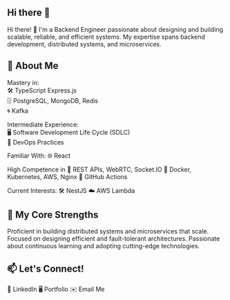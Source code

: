 ## Hi there 👋

Hi there! 👋
I'm a Backend Engineer passionate about designing and building scalable, reliable, and efficient systems. My expertise spans backend development, distributed systems, and microservices.

## 🚀 About Me
Mastery in: <br>
🛠️ TypeScript Express.js <br>
🗄️ PostgreSQL, MongoDB, Redis <br>
🌀 Kafka

Intermediate Experience: <br>
🖥️ Software Development Life Cycle (SDLC) <br>
🔄 DevOps Practices

Familiar With:
🌐 React

High Competence in
🔗 REST APIs, WebRTC, Socket.IO
🧩 Docker, Kubernetes, AWS, Nginx
🔧 GitHub Actions

Current Interests:
🛠️ NestJS
☁️ AWS Lambda

## 🌟 My Core Strengths
Proficient in building distributed systems and microservices that scale.
Focused on designing efficient and fault-tolerant architectures.
Passionate about continuous learning and adopting cutting-edge technologies.

## 📫 Let's Connect!
💼 LinkedIn
🖥️ Portfolio
✉️ Email Me

<!--
**Bamiakins/bamiakins** is a ✨ _special_ ✨ repository because its `README.md` (this file) appears on your GitHub profile.

Here are some ideas to get you started:

- 🔭 I’m currently working on ...
- 🌱 I’m currently learning ...
- 👯 I’m looking to collaborate on ...
- 🤔 I’m looking for help with ...
- 💬 Ask me about ...
- 📫 How to reach me: ...
- 😄 Pronouns: ...
- ⚡ Fun fact: ...
-->
